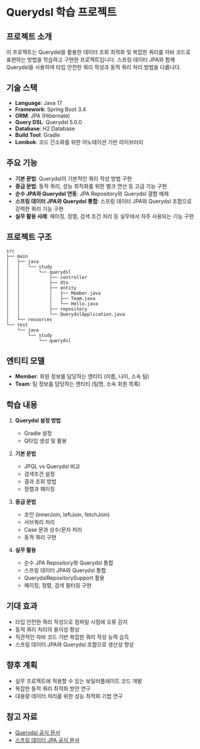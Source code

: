 # Querydsl 학습 프로젝트

## 프로젝트 소개
이 프로젝트는 Querydsl을 활용한 데이터 조회 최적화 및 복잡한 쿼리를 자바 코드로 표현하는 방법을 학습하고 구현한 프로젝트입니다. 스프링 데이터 JPA와 함께 Querydsl을 사용하여 타입 안전한 쿼리 작성과 동적 쿼리 처리 방법을 다룹니다.

## 기술 스택
- **Language**: Java 17
- **Framework**: Spring Boot 3.4
- **ORM**: JPA (Hibernate)
- **Query DSL**: Querydsl 5.0.0
- **Database**: H2 Database
- **Build Tool**: Gradle
- **Lombok**: 코드 간소화를 위한 어노테이션 기반 라이브러리

## 주요 기능
- **기본 문법**: Querydsl의 기본적인 쿼리 작성 방법 구현
- **중급 문법**: 동적 쿼리, 성능 최적화를 위한 벌크 연산 등 고급 기능 구현
- **순수 JPA와 Querydsl 연동**: JPA Repository와 Querydsl 결합 예제
- **스프링 데이터 JPA와 Querydsl 통합**: 스프링 데이터 JPA와 Querydsl 조합으로 강력한 쿼리 기능 구현
- **실무 활용 사례**: 페이징, 정렬, 검색 조건 처리 등 실무에서 자주 사용되는 기능 구현

## 프로젝트 구조
```
src
├── main
│   ├── java
│   │   └── study
│   │       └── querydsl
│   │           ├── controller
│   │           ├── dto
│   │           ├── entity
│   │           │   ├── Member.java
│   │           │   ├── Team.java
│   │           │   └── Hello.java
│   │           ├── repository
│   │           └── QuerydslApplication.java
│   └── resources
└── test
    └── java
        └── study
            └── querydsl
```

## 엔티티 모델
- **Member**: 회원 정보를 담당하는 엔티티 (이름, 나이, 소속 팀)
- **Team**: 팀 정보를 담당하는 엔티티 (팀명, 소속 회원 목록)

## 학습 내용
1. **Querydsl 설정 방법**
   - Gradle 설정
   - Q타입 생성 및 활용

2. **기본 문법**
   - JPQL vs Querydsl 비교
   - 검색조건 설정
   - 결과 조회 방법
   - 정렬과 페이징

3. **중급 문법**
   - 조인 (innerJoin, leftJoin, fetchJoin)
   - 서브쿼리 처리
   - Case 문과 상수/문자 처리
   - 동적 쿼리 구현

4. **실무 활용**
   - 순수 JPA Repository와 Querydsl 통합
   - 스프링 데이터 JPA와 Querydsl 통합
   - QuerydslRepositorySupport 활용
   - 페이징, 정렬, 검색 필터링 구현

## 기대 효과
- 타입 안전한 쿼리 작성으로 컴파일 시점에 오류 감지
- 동적 쿼리 처리의 용이성 향상
- 직관적인 자바 코드 기반 복잡한 쿼리 작성 능력 습득
- 스프링 데이터 JPA와 Querydsl 조합으로 생산성 향상

## 향후 계획
- 실무 프로젝트에 적용할 수 있는 보일러플레이트 코드 개발
- 복잡한 동적 쿼리 최적화 방안 연구
- 대용량 데이터 처리를 위한 성능 최적화 기법 연구

## 참고 자료
- [Querydsl 공식 문서](http://querydsl.com/static/querydsl/latest/reference/html/)
- [스프링 데이터 JPA 공식 문서](https://docs.spring.io/spring-data/jpa/docs/current/reference/html/)
